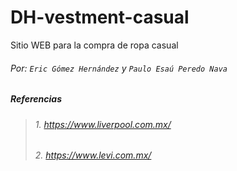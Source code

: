 # DH-vestment-casual
Sitio WEB para la compra de ropa casual
###### Por: `Eric Gómez Hernández` y `Paulo Esaú Peredo Nava`


#####  _Referencias_
>######  1. _https://www.liverpool.com.mx/_
>######  2. _https://www.levi.com.mx/_


